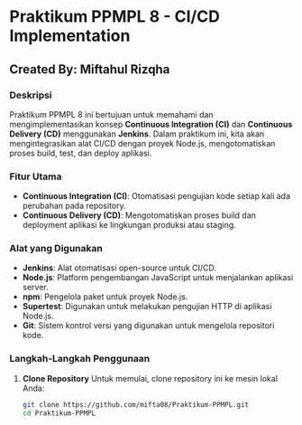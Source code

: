 # Praktikum PPMPL 8 - CI/CD Implementation

## Created By: Miftahul Rizqha

### Deskripsi
Praktikum PPMPL 8 ini bertujuan untuk memahami dan mengimplementasikan konsep **Continuous Integration (CI)** dan **Continuous Delivery (CD)** menggunakan **Jenkins**. Dalam praktikum ini, kita akan mengintegrasikan alat CI/CD dengan proyek Node.js, mengotomatiskan proses build, test, dan deploy aplikasi.

### Fitur Utama
- **Continuous Integration (CI)**: Otomatisasi pengujian kode setiap kali ada perubahan pada repository.
- **Continuous Delivery (CD)**: Mengotomatiskan proses build dan deployment aplikasi ke lingkungan produksi atau staging.

### Alat yang Digunakan
- **Jenkins**: Alat otomatisasi open-source untuk CI/CD.
- **Node.js**: Platform pengembangan JavaScript untuk menjalankan aplikasi server.
- **npm**: Pengelola paket untuk proyek Node.js.
- **Supertest**: Digunakan untuk melakukan pengujian HTTP di aplikasi Node.js.
- **Git**: Sistem kontrol versi yang digunakan untuk mengelola repositori kode.

### Langkah-Langkah Penggunaan

1. **Clone Repository**
   Untuk memulai, clone repository ini ke mesin lokal Anda:
   ```bash
   git clone https://github.com/mifta08/Praktikum-PPMPL.git
   cd Praktikum-PPMPL

